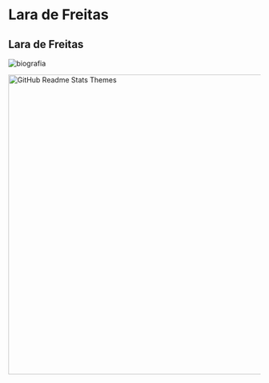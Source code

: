 # Lara de Freitas
## Lara de Freitas
![biografia](https://encrypted-tbn0.gstatic.com/images?q=tbn:ANd9GcQ1Pfwg99vmz_4QBn7qSM43o3UXev0ryIO8_ppsuQmdhBwVnSqxTi2n3rckIdihfIOpi5s&usqp=CAU)

<img src="https://res.cloudinary.com/anuraghazra/image/upload/v1595174536/grs-themes_l4ynja.png" alt="GitHub Readme Stats Themes" width="600px"/>


<!--
**Lara-DF/Lara-DF** is a ✨ _special_ ✨ repository because its `README.md` (this file) appears on your GitHub profile.

Here are some ideas to get you started:

- 🔭 I’m currently working on ...
- 🌱 I’m currently learning ...
- 👯 I’m looking to collaborate on ...
- 🤔 I’m looking for help with ...
- 💬 Ask me about ...
- 📫 How to reach me: ...
- 😄 Pronouns: ...
- ⚡ Fun fact: ...
-->
